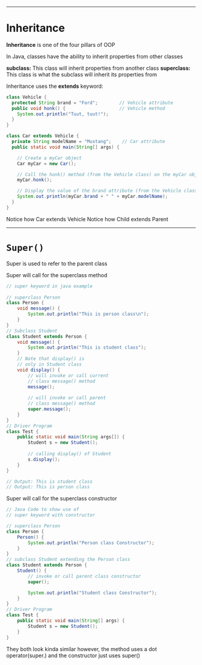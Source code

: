 
---
# Inheritance

**Inheritance** is one of the four pillars of OOP

In Java, classes have the ability to inherit properties from other classes

**subclass:** This class will inherit properties from another class
**superclass:** This class is what the subclass will inherit its properties from

Inheritance uses the **extends** keyword:

```java
class Vehicle {
  protected String brand = "Ford";        // Vehicle attribute
  public void honk() {                    // Vehicle method
    System.out.println("Tuut, tuut!");
  }
}

class Car extends Vehicle {
  private String modelName = "Mustang";    // Car attribute
  public static void main(String[] args) {

    // Create a myCar object
    Car myCar = new Car();

    // Call the honk() method (from the Vehicle class) on the myCar object
    myCar.honk();

    // Display the value of the brand attribute (from the Vehicle class) and the value of the modelName from the Car class
    System.out.println(myCar.brand + " " + myCar.modelName);
  }
}
```

Notice how Car extends Vehicle
Notice how Child extends Parent

---
# `Super()`

Super is used to refer to the parent class

Super will call for the superclass method

```java
// super keyword in java example 
  
// superclass Person 
class Person { 
    void message() { 
        System.out.println("This is person class\n"); 
    } 
} 
// Subclass Student 
class Student extends Person { 
    void message() { 
        System.out.println("This is student class"); 
    } 
    // Note that display() is 
    // only in Student class 
    void display() { 
        // will invoke or call current 
        // class message() method 
        message(); 
  
        // will invoke or call parent 
        // class message() method 
        super.message(); 
    } 
} 
// Driver Program 
class Test { 
    public static void main(String args[]) { 
        Student s = new Student(); 
  
        // calling display() of Student 
        s.display(); 
    } 
}

// Output: This is student class
// Output: This is person class
```

Super will call for the superclass constructor

```java
// Java Code to show use of 
// super keyword with constructor 

// superclass Person 
class Person { 
	Person() { 
		System.out.println("Person class Constructor"); 
	} 
} 
// subclass Student extending the Person class 
class Student extends Person { 
	Student() { 
		// invoke or call parent class constructor 
		super(); 

		System.out.println("Student class Constructor"); 
	} 
} 
// Driver Program 
class Test { 
	public static void main(String[] args) { 
		Student s = new Student(); 
	} 
}

```

They both look kinda similar however, 
the method uses a dot operator(super.)
and the constructor just uses super()